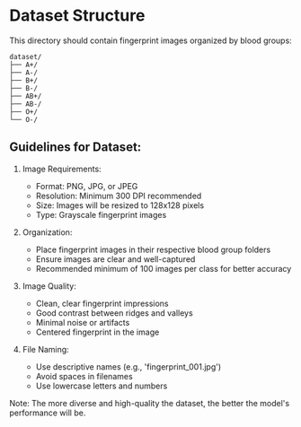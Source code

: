 # Dataset Structure

This directory should contain fingerprint images organized by blood groups:

```
dataset/
├── A+/
├── A-/
├── B+/
├── B-/
├── AB+/
├── AB-/
├── O+/
└── O-/
```

## Guidelines for Dataset:

1. Image Requirements:
   - Format: PNG, JPG, or JPEG
   - Resolution: Minimum 300 DPI recommended
   - Size: Images will be resized to 128x128 pixels
   - Type: Grayscale fingerprint images

2. Organization:
   - Place fingerprint images in their respective blood group folders
   - Ensure images are clear and well-captured
   - Recommended minimum of 100 images per class for better accuracy

3. Image Quality:
   - Clean, clear fingerprint impressions
   - Good contrast between ridges and valleys
   - Minimal noise or artifacts
   - Centered fingerprint in the image

4. File Naming:
   - Use descriptive names (e.g., 'fingerprint_001.jpg')
   - Avoid spaces in filenames
   - Use lowercase letters and numbers

Note: The more diverse and high-quality the dataset, the better the model's performance will be.